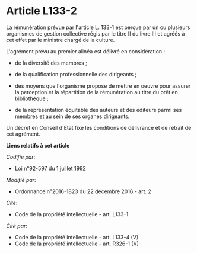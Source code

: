 # Article L133-2

La rémunération prévue par l'article L. 133-1 est perçue par un ou plusieurs organismes de gestion collective régis par le
titre II du livre III et agréés  à cet effet par le ministre chargé de la culture. 

L'agrément prévu au premier alinéa est délivré en considération :

- de la diversité des membres ;

- de la qualification professionnelle des dirigeants ;

- des moyens que l'organisme  propose de mettre en oeuvre pour assurer la perception et la répartition de la rémunération au
titre du prêt en bibliothèque ;

- de la représentation équitable des auteurs et des éditeurs parmi ses membres et au sein de ses organes dirigeants. 

Un décret en Conseil d'Etat fixe les conditions de délivrance et de retrait de cet agrément.

**Liens relatifs à cet article**

_Codifié par_:

  - Loi n°92-597 du 1 juillet 1992

_Modifié par_:

  - Ordonnance n°2016-1823 du 22 décembre 2016 - art. 2

_Cite_:

  - Code de la propriété intellectuelle - art. L133-1

_Cité par_:

  - Code de la propriété intellectuelle - art. L133-4 (V)
  - Code de la propriété intellectuelle - art. R326-1 (V)
